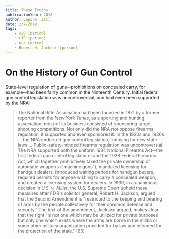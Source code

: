 ```yaml
---
title: These Truths
publicationYear: 2018
author: Lepore, Jill
date: 2/7/2019
tags:
    - c20 [period]
    - c19 [period]
    - Gun Control
    - Robert H. Jackson [person]
---
```


# On the History of Gun Control

State-level regulation of guns--prohibitions on concealed carry, for example--had been fairly common in the Ninteenth Century. Initial federal gun control legislation was uncontroversial, and had even been supported by the NRA:

> The National Rifle Association had been founded in 1871 by a former reporter from the _New York Times_, as a sporting and hunting association; most of its business consisted of sponsoring target-shooting competitions. Not only did the NRA not oppose firearms regulation, it supported and even sponsored it. In the 1920s and 1930s ... the NRA endorsed gun control legislation, lobbying for new state laws ... Public-safety-minded firearms regulation was uncontroversial. The NRA supported both the uniform 1934 National Firearms Act--the first federal gun control legislation--and the 1938 Federal Firearms Act, which together prohibitively taxed the private ownership of automatic weapons ("machine guns"), mandated licensing for handgun dealers, introduced waiting periods for handgun buyers, required permits for anyone wishing to carry a concealed weapon, and created a licensing system for dealers. In 1939, in a unanimous decision in _U.S. v. Miller_, the U.S. Supreme Court upheld these measures after FDR's solicitor general, Robert H. Jackson, argued that the Second Amendment is "restricted to the keeping and bearing of arms by the people collectively for their common defense and security." The text of the amendment, Jackson argued, makes clear that the right "is not one which may be utilized for private purposes but only one which exists where the arms are borne in the militia or some other military organization provided for by law and intended for the protection of the state." (63)
